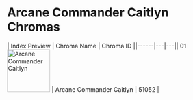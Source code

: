 # Arcane Commander Caitlyn Chromas

| Index  Preview | Chroma Name | Chroma ID ||------|---|---|| 01  <img src='https://raw.communitydragon.org/latest/plugins/rcp-be-lol-game-data/global/default/v1/champion-chroma-images/51/51052.png' alt='Arcane Commander Caitlyn' width='100'> | Arcane Commander Caitlyn | 51052 |